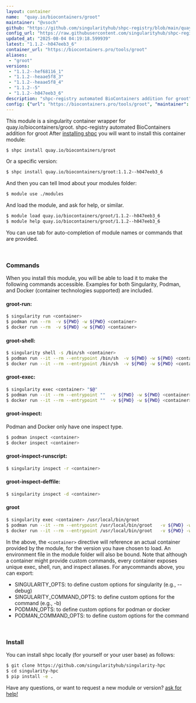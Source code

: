 ```yaml
---
layout: container
name:  "quay.io/biocontainers/groot"
maintainer: "@vsoch"
github: "https://github.com/singularityhub/shpc-registry/blob/main/quay.io/biocontainers/groot/container.yaml"
config_url: "https://raw.githubusercontent.com/singularityhub/shpc-registry/main/quay.io/biocontainers/groot/container.yaml"
updated_at: "2025-08-04 04:19:18.599939"
latest: "1.1.2--h047eeb3_6"
container_url: "https://biocontainers.pro/tools/groot"
aliases:
 - "groot"
versions:
 - "1.1.2--hef68116_1"
 - "1.1.2--heaae5f8_3"
 - "1.1.2--heaae5f8_4"
 - "1.1.2--5"
 - "1.1.2--h047eeb3_6"
description: "shpc-registry automated BioContainers addition for groot"
config: {"url": "https://biocontainers.pro/tools/groot", "maintainer": "@vsoch", "description": "shpc-registry automated BioContainers addition for groot", "latest": {"1.1.2--h047eeb3_6": "sha256:a38dcc027a727ca12ebcd909363b952ff2d76d734f7d2f0cd8a9a522142b5d04"}, "tags": {"1.1.2--hef68116_1": "sha256:0f6fafab0423019c06fe8dafb8b8760de1ca254e1ac89a2bbffb072add276a20", "1.1.2--heaae5f8_3": "sha256:e52404e318ee76e3d6cb379858dfca15a67d1f911c64c415d71c8292bda6959e", "1.1.2--heaae5f8_4": "sha256:9638081be8f9dd8aa9ba9876f9dbf444811b863f84d51c775dcedb2c1ce9ce2a", "1.1.2--5": "sha256:8f6e7925415300dddde496679e2bd1ffd617724a7524245ed3093b82bc0e2c98", "1.1.2--h047eeb3_6": "sha256:a38dcc027a727ca12ebcd909363b952ff2d76d734f7d2f0cd8a9a522142b5d04"}, "docker": "quay.io/biocontainers/groot", "aliases": {"groot": "/usr/local/bin/groot"}}
---
```


This module is a singularity container wrapper for quay.io/biocontainers/groot.
shpc-registry automated BioContainers addition for groot
After [installing shpc](#install) you will want to install this container module:


```bash
$ shpc install quay.io/biocontainers/groot
```

Or a specific version:

```bash
$ shpc install quay.io/biocontainers/groot:1.1.2--h047eeb3_6
```

And then you can tell lmod about your modules folder:

```bash
$ module use ./modules
```

And load the module, and ask for help, or similar.

```bash
$ module load quay.io/biocontainers/groot/1.1.2--h047eeb3_6
$ module help quay.io/biocontainers/groot/1.1.2--h047eeb3_6
```

You can use tab for auto-completion of module names or commands that are provided.

<br>

### Commands

When you install this module, you will be able to load it to make the following commands accessible.
Examples for both Singularity, Podman, and Docker (container technologies supported) are included.

#### groot-run:

```bash
$ singularity run <container>
$ podman run --rm  -v ${PWD} -w ${PWD} <container>
$ docker run --rm  -v ${PWD} -w ${PWD} <container>
```

#### groot-shell:

```bash
$ singularity shell -s /bin/sh <container>
$ podman run --it --rm --entrypoint /bin/sh  -v ${PWD} -w ${PWD} <container>
$ docker run --it --rm --entrypoint /bin/sh  -v ${PWD} -w ${PWD} <container>
```

#### groot-exec:

```bash
$ singularity exec <container> "$@"
$ podman run --it --rm --entrypoint ""  -v ${PWD} -w ${PWD} <container> "$@"
$ docker run --it --rm --entrypoint ""  -v ${PWD} -w ${PWD} <container> "$@"
```

#### groot-inspect:

Podman and Docker only have one inspect type.

```bash
$ podman inspect <container>
$ docker inspect <container>
```

#### groot-inspect-runscript:

```bash
$ singularity inspect -r <container>
```

#### groot-inspect-deffile:

```bash
$ singularity inspect -d <container>
```


#### groot

```bash
$ singularity exec <container> /usr/local/bin/groot
$ podman run --it --rm --entrypoint /usr/local/bin/groot   -v ${PWD} -w ${PWD} <container> -c " $@"
$ docker run --it --rm --entrypoint /usr/local/bin/groot   -v ${PWD} -w ${PWD} <container> -c " $@"
```



In the above, the `<container>` directive will reference an actual container provided
by the module, for the version you have chosen to load. An environment file in the
module folder will also be bound. Note that although a container
might provide custom commands, every container exposes unique exec, shell, run, and
inspect aliases. For anycommands above, you can export:

 - SINGULARITY_OPTS: to define custom options for singularity (e.g., --debug)
 - SINGULARITY_COMMAND_OPTS: to define custom options for the command (e.g., -b)
 - PODMAN_OPTS: to define custom options for podman or docker
 - PODMAN_COMMAND_OPTS: to define custom options for the command

<br>

### Install

You can install shpc locally (for yourself or your user base) as follows:

```bash
$ git clone https://github.com/singularityhub/singularity-hpc
$ cd singularity-hpc
$ pip install -e .
```

Have any questions, or want to request a new module or version? [ask for help!](https://github.com/singularityhub/singularity-hpc/issues)